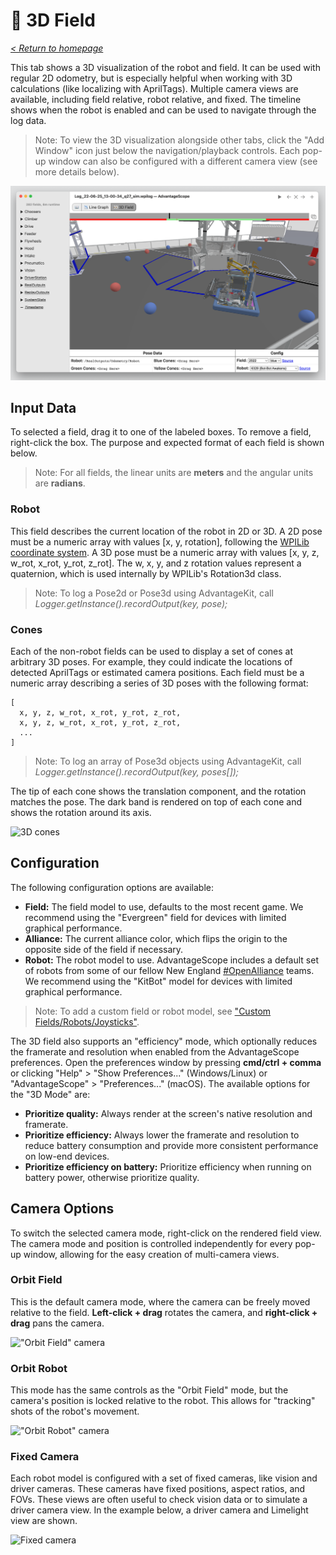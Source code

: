 # 👀 3D Field

_[< Return to homepage](/docs/INDEX.md)_

This tab shows a 3D visualization of the robot and field. It can be used with regular 2D odometry, but is especially helpful when working with 3D calculations (like localizing with AprilTags). Multiple camera views are available, including field relative, robot relative, and fixed. The timeline shows when the robot is enabled and can be used to navigate through the log data.

> Note: To view the 3D visualization alongside other tabs, click the "Add Window" icon just below the navigation/playback controls. Each pop-up window can also be configured with a different camera view (see more details below).

![Overview of 3D field tab](/docs/resources/3d-field/3d-field-1.png)

## Input Data

To selected a field, drag it to one of the labeled boxes. To remove a field, right-click the box. The purpose and expected format of each field is shown below.

> Note: For all fields, the linear units are **meters** and the angular units are **radians**.

### Robot

This field describes the current location of the robot in 2D or 3D. A 2D pose must be a numeric array with values [x, y, rotation], following the [WPILib coordinate system](https://docs.wpilib.org/en/stable/docs/software/advanced-controls/geometry/coordinate-systems.html). A 3D pose must be a numeric array with values [x, y, z, w_rot, x_rot, y_rot, z_rot]. The w, x, y, and z rotation values represent a quaternion, which is used internally by WPILib's Rotation3d class.

> Note: To log a Pose2d or Pose3d using AdvantageKit, call _Logger.getInstance().recordOutput(key, pose);_

### Cones

Each of the non-robot fields can be used to display a set of cones at arbitrary 3D poses. For example, they could indicate the locations of detected AprilTags or estimated camera positions. Each field must be a numeric array describing a series of 3D poses with the following format:

```
[
  x, y, z, w_rot, x_rot, y_rot, z_rot,
  x, y, z, w_rot, x_rot, y_rot, z_rot,
  ...
]
```

> Note: To log an array of Pose3d objects using AdvantageKit, call _Logger.getInstance().recordOutput(key, poses[]);_

The tip of each cone shows the translation component, and the rotation matches the pose. The dark band is rendered on top of each cone and shows the rotation around its axis.

![3D cones](/docs/resources/3d-field/3d-field-2.gif)

## Configuration

The following configuration options are available:

- **Field:** The field model to use, defaults to the most recent game. We recommend using the "Evergreen" field for devices with limited graphical performance.
- **Alliance:** The current alliance color, which flips the origin to the opposite side of the field if necessary.
- **Robot:** The robot model to use. AdvantageScope includes a default set of robots from some of our fellow New England [#OpenAlliance](https://www.theopenalliance.com) teams. We recommend using the "KitBot" model for devices with limited graphical performance.

> Note: To add a custom field or robot model, see ["Custom Fields/Robots/Joysticks"](/docs/CUSTOM-CONFIG.md).

The 3D field also supports an "efficiency" mode, which optionally reduces the framerate and resolution when enabled from the AdvantageScope preferences. Open the preferences window by pressing **cmd/ctrl + comma** or clicking "Help" > "Show Preferences..." (Windows/Linux) or "AdvantageScope" > "Preferences..." (macOS). The available options for the "3D Mode" are:

- **Prioritize quality:** Always render at the screen's native resolution and framerate.
- **Prioritize efficiency:** Always lower the framerate and resolution to reduce battery consumption and provide more consistent performance on low-end devices.
- **Prioritize efficiency on battery:** Prioritize efficiency when running on battery power, otherwise prioritize quality.

## Camera Options

To switch the selected camera mode, right-click on the rendered field view. The camera mode and position is controlled independently for every pop-up window, allowing for the easy creation of multi-camera views.

### Orbit Field

This is the default camera mode, where the camera can be freely moved relative to the field. **Left-click + drag** rotates the camera, and **right-click + drag** pans the camera.

!["Orbit Field" camera](/docs/resources/3d-field/3d-field-3.gif)

### Orbit Robot

This mode has the same controls as the "Orbit Field" mode, but the camera's position is locked relative to the robot. This allows for "tracking" shots of the robot's movement.

!["Orbit Robot" camera](/docs/resources/3d-field/3d-field-4.gif)

### Fixed Camera

Each robot model is configured with a set of fixed cameras, like vision and driver cameras. These cameras have fixed positions, aspect ratios, and FOVs. These views are often useful to check vision data or to simulate a driver camera view. In the example below, a driver camera and Limelight view are shown.

![Fixed camera](/docs/resources/3d-field/3d-field-5.gif)
